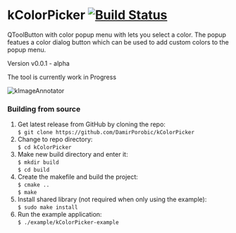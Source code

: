 # kColorPicker [![Build Status](https://travis-ci.org/DamirPorobic/kColorPicker.svg?branch=master)](https://travis-ci.org/DamirPorobic/kColorPicker)
QToolButton with color popup menu with lets you select a color. The popup featues a color dialog button which can be used to add custom colors to the popup menu.

Version v0.0.1 - alpha

The tool is currently work in Progress

![kImageAnnotator](https://i.imgur.com/VkhUvFa.png "kColorPicker")

### Building from source
1. Get latest release from GitHub by cloning the repo:  
    `$ git clone https://github.com/DamirPorobic/kColorPicker`
2. Change to repo directory:  
    `$ cd kColorPicker`    
3. Make new build directory and enter it:  
    `$ mkdir build`  
    `$ cd build`  
4. Create the makefile and build the project:  
    `$ cmake ..`  
    `$ make`
5. Install shared library (not required when only using the example):  
    `$ sudo make install`
6. Run the example application:  
    `$ ./example/kColorPicker-example`
